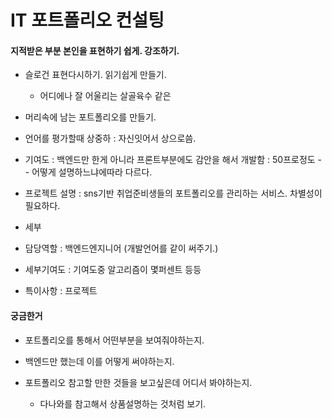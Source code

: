 # IT 포트폴리오 컨설팅

#### 지적받은 부분  본인을 표현하기 쉽게. 강조하기.

- 슬로건 표현다시하기.  읽기쉽게 만들기. 
  - 어디에나 잘 어울리는 살골육수 같은
- 머리속에 남는 포트폴리오를 만들기.

- 언어를 평가할때 상중하  : 자신잇어서 상으로씀.
- 기여도 : 백엔드만 한게 아니라 프론트부분에도 감안을 해서 개발함 : 50프로정도 -- 어떻게 설명하느냐에따라 다르다. 
- 프로젝트 설명 : sns기반 취업준비생들의 포트폴리오를 관리하는 서비스.  차별성이 필요하다. 
- 세부
- 담당역할 : 백엔드엔지니어 (개발언어를 같이 써주기.)
- 세부기여도 : 기여도중 알고리즘이 몇퍼센트 등등
- 특이사항 : 프로젝트

#### 궁금한거

- 포트폴리오를 통해서 어떤부분을 보여줘야하는지.

- 백엔드만 했는데 이를 어떻게 써야하는지.
- 포트폴리오 참고할 만한 것들을 보고싶은데 어디서 봐야하는지. 
  - 다나와를 참고해서 상품설명하는 것처럼 보기.
